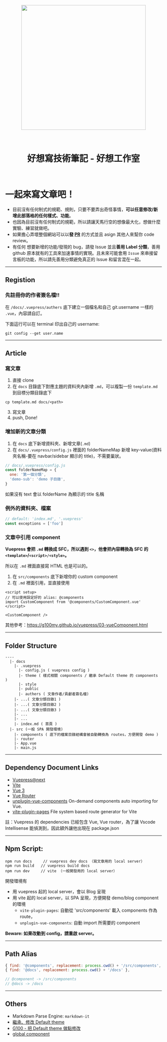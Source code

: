 <p align='center'>
  <img src='https://raw.githubusercontent.com/G100my/Goodideas-studio-blog/main/docs/.vuepress/public/good-ideas.png' width='400'>
</p>

<br>

<h1 align='center'>好想寫技術筆記 - 好想工作室</h1>

<br>

# 一起來寫文章吧！

- 目前沒有任何制式的規範、規則，只要不要弄出奇怪事情，**可以任意修改/新增此部落格的任何樣式、功能**。
- 也因為目前沒有任何制式的規範，所以請讓天馬行空的想像最大化，想做什麼實驗、練習就做吧。
- 如果擔心弄壞整個網站可以以**發 [PR](https://docs.github.com/en/pull-requests/collaborating-with-pull-requests/proposing-changes-to-your-work-with-pull-requests/creating-a-pull-request)** 的方式並且 asign 其他人來幫你 code review。
- 有任何 想要新增的功能/發現的 bug，請發 Issue 並且**善用 Label 分類**，善用 github 原本就有的工具來加速事情的實現。且未來可能會用 `Issue` 來串接留言板的功能，所以請先善用分類避免真正的 Issue 和留言混在一起。

---

## Registion

### 先註冊你的作者簽名檔!!

在 `/docs/.vuepress/authers` 底下建立一個檔名和自己 git.username 一樣的 `.vue`，內容請自訂。

下面這行可以在 terminal 印出自己的 username:

```
git config --get user.name
```

---

## Article

### 寫文章

1. 直接 clone
2. 在 `docs` 目錄底下對應主題的資料夾內新增 `.md`，可以複製一份 `template.md` 到目標分類目錄底下

```
cp template.md docs/<path>
```

3. 寫文章
4. push, Done!

### 增加新的文章分類

1. 在 `docs` 底下新增資料夾、新增文章(`.md`)
2. 在 `docs/.vuepress/config.js` 裡面的 folderNameMap 新增 key-value(資料夾名稱-要在 navbar/sidebar 顯示的 title)，不需要巢狀。

```javascript
// docs/.vuepress/config.js
const folderNameMap = {
  one: '第一個分類',
  'demo-sub': 'demo 子目錄',
}
```

如果沒有 text 會以 folderName 為顯示的 title 名稱

### 例外的資料夾、檔案

```javascript
// default: 'index.md', '.vuepress'
const exceptions = ['foo']
```

### 文章中引用 component

**Vuepress 會把 `.md` 轉換成 SFC，所以遇到 `<>`，他會把內容轉換為 SFC 的 `<template>`/`<script>/<style>`。**

所以在 `.md` 裡面直接寫 HTML 也是可以的。

1. 在 `src/components` 底下新增你的 custom component
2. 在 `.md` 裡面引用，並直接使用

```
<script setup>
// 可以使用設定好的 alias: @components
import CustomComponent from '@components/CustomComponent.vue'
</script>

<CustomComponent />
```

其他參考：https://g100my.github.io/vuepress/03-vueComponent.html

---

## Folder Structure

```
----
  |- docs
    |- .vuepress
      |- config.js ( vuepress config )
      |- theme ( 樣式相關 components / 繼承 Default theme 的 components )
      |- style
      |- public
      |- authers ( 文章作者/貢獻者簽名檔)
    |- ...( 文章分類目錄1 )
    |- ...( 文章分類目錄2 )
    |- ...( 文章分類目錄3 )
    |- ...
    |- ...
    |- index.md ( 首頁 )
  |- src (一般 SPA 開發環境)
    |- components ( 底下的檔案目錄結構會被自動轉換為 routes，方便開發 demo )
    |- router
    |- App.vue
    |- main.js
```

---

## Dependency Document Links

- [Vuepress@next](https://v2.vuepress.vuejs.org/)
- [Vite](https://vitejs.dev/)
- [Vue 3](https://v3.vuejs.org/api/)
- [Vue Router](https://next.router.vuejs.org/api/)
- [unplugin-vue-components](https://github.com/antfu/unplugin-vue-components) On-demand components auto importing for Vue.
- [vite-plugin-pages](https://github.com/hannoeru/vite-plugin-pages) File system based route generator for Vite

註：Vuepress 的 dependencies 已經包含 Vue, Vue router，為了讓 Vscode Intellisense 能偵測到，因此額外讓他出現在 package.json

<!-- ## Frequently Used Links -->

---

## Npm Script:

```
npm run docs     // vuepress dev docs （寫文章用的 local server）
npm run build   // vuepress build docs
npm run dev     // vite （一般開發用的 local server）
```

開發環境有

- 用 vuepress 起的 local server，會以 Blog 呈現
- 用 vite 起的 local server，以 SPA 呈現，方便開發 demo/blog component 的環境
  - `vite-plugin-pages`: 自動從 'src/components' 載入 components 作為 route，
  - `unplugin-vue-components`: 自動 import 所需要的 component

**Beware: 如果改動到 config，請重啟 server。**

---

## Path Alias

```javascript
{ find: '@components', replacement: process.cwd() + '/src/components', },
{ find: '@docs', replacement: process.cwd() + '/docs' },

// @component -> /src/components
// @docs -> /docs
```

---

## Others

- Markdown Parse Engine: `markdown-it`
- [繼承、修改 Default theme](https://v2.vuepress.vuejs.org/reference/default-theme/extending.html#extending)
- [G100 - 把 Default theme 做點修改](https://g100my.github.io/vuepress/04-extendDefaultTheme.html)
- [global component](https://v2.vuepress.vuejs.org/advanced/cookbook/usage-of-client-app-enhance.html#usage-of-client-app-enhance)
